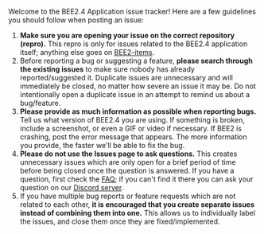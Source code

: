 Welcome to the BEE2.4 Application issue tracker! Here are a few guidelines you should follow when posting an issue:

1. **Make sure you are opening your issue on the correct repository (repro).** This repro is only for issues related to the BEE2.4 application itself; anything else goes on [BEE2-items](https://github.com/BEEmod/BEE2-items/issues).
2. Before reporting a bug or suggesting a feature, **please search through the existing issues** to make sure nobody has already reported/suggested it. Duplicate issues are unnecessary and will immediately be closed, no matter how severe an issue it may be. Do not intentionally open a duplicate issue in an attempt to remind us about a bug/feature.
3. **Please provide as much information as possible when reporting bugs.** Tell us what version of BEE2.4 you are using. If something is broken, include a screenshot, or even a GIF or video if necessary. If BEE2 is crashing, post the error message that appears. The more information you provide, the faster we'll be able to fix the bug.
4. **Please do not use the Issues page to ask questions.** This creates unnecessary issues which are only open for a brief period of time before being closed once the question is answered. If you have a question, first check the [FAQ](https://github.com/BEEmod/BEE2-items/wiki/FAQ); if you can't find it there you can ask your question on our [Discord server](https://discord.me/beemod).
5. If you have multiple bug reports or feature requests which are not related to each other, **it is encouraged that you create separate issues instead of combining them into one.** This allows us to individually label the issues, and close them once they are fixed/implemented.
